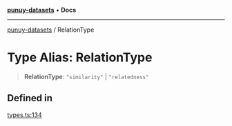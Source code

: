 [**punuy-datasets**](../README.md) • **Docs**

***

[punuy-datasets](../README.md) / RelationType

# Type Alias: RelationType

> **RelationType**: `"similarity"` \| `"relatedness"`

## Defined in

[types.ts:134](https://github.com/andrefs/punuy-datasets/blob/0af5eda7fd58b2e11f13acaabe8c36d226b0f458/src/lib/types.ts#L134)
